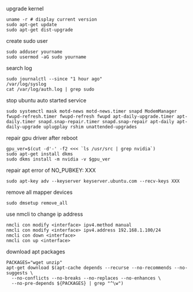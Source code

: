 upgrade kernel
```shell
uname -r # display current version
sudo apt-get update
sudo apt-get dist-upgrade
```

create sudo user
```shell
sudo adduser yourname
sudo usermod -aG sudo yourname
```

search log
```shell
sudo journalctl --since "1 hour ago"
/var/log/syslog
cat /var/log/auth.log | grep sudo
```

stop ubuntu auto started service
```shell
sudo systemctl mask motd-news motd-news.timer snapd ModemManager fwupd-refresh.timer fwupd-refresh fwupd apt-daily-upgrade.timer apt-daily.timer snapd.snap-repair.timer snapd.snap-repair apt-daily apt-daily-upgrade uplugplay rshim unattended-upgrades
```

repair gpu driver after reboot
```shell
gpu_ver=$(cut -d'-' -f2 <<< `ls /usr/src | grep nvidia`)
sudo apt-get install dkms
sudo dkms install -m nvidia -v $gpu_ver
```

repair apt error of NO_PUBKEY: XXX
```shell
sudo apt-key adv --keyserver keyserver.ubuntu.com --recv-keys XXX
```

remove all mapper devices
```shell
sudo dmsetup remove_all
```

use nmcli to change ip address
```shell
nmcli con modify <interface> ipv4.method manual
nmcli con modify <interface> ipv4.address 192.168.1.100/24
nmcli con down <interface>
nmcli con up <interface>
```

download apt packages
```shell
PACKAGES="wget unzip"
apt-get download $(apt-cache depends --recurse --no-recommends --no-suggests \
  --no-conflicts --no-breaks --no-replaces --no-enhances \
  --no-pre-depends ${PACKAGES} | grep "^\w")
```
